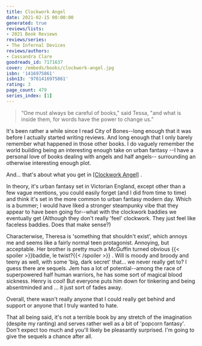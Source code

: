 ```yaml
---
title: Clockwork Angel
date: 2021-02-15 00:00:00
generated: true
reviews/lists:
- 2021 Book Reviews
reviews/series:
- The Infernal Devices
reviews/authors:
- Cassandra Clare
goodreads_id: 7171637
cover: /embeds/books/clockwork-angel.jpg
isbn: '1416975861'
isbn13: '9781416975861'
rating: 3
page_count: 479
series_index: [1]
---
```

> “One must always be careful of books," said Tessa, "and what is inside them,
> for words have the power to change us.”

It's been rather a while since I read City of Bones--long enough that it was before I actually started writing reviews. And long enough that I only barely remember what happened in those other books. I do vaguely remember the world building being an interesting enough take on urban fantasy --I have a personal love of books dealing with angels and half angels-- surrounding an otherwise interesting enough plot.  

<!--more-->

And... that's about what you get in [[Clockwork Angel]]() .  

In theory, it's urban fantasy set in Victorian England, except other than a few vague mentions, you could easily forget (and I did from time to time) and think it's set in the more common to urban fantasy modern day. Which is a bummer; I would have liked a stronger steampunky vibe that they appear to have been going for--what with the clockwork baddies we eventually get (Although they don't really 'feel' clockwork. They just feel like faceless baddies. Does that make sense?)  

Characterwise, Theresa is 'something that shouldn't exist', which annoys me and seems like a fairly normal teen protagonist. Annoying, but acceptable. Her brother is pretty much a McGuffin turned obvious  {{< spoiler >}}baddie, le twist?{{< /spoiler >}}  . Will is moody and broody and teeny as well, with some 'big, dark secret' that... we never really get to? I guess there are sequels. Jem has a lot of potential--among the race of superpowered half human warriors, he has some sort of magical blood sickness. Henry is cool! But everyone puts him down for tinkering and being absentminded and ... it just sort of fades away.  

Overall, there wasn't really anyone that I could really get behind and support or anyone that I truly wanted to hate.  

That all being said, it's not a terrible book by any stretch of the imagination (despite my ranting) and serves rather well as a bit of 'popcorn fantasy'. Don't expect too much and you'll likely be pleasantly surprised. I'm going to give the sequels a chance after all.